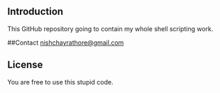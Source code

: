 ## Introduction
This GitHub repository going to contain my whole shell scripting work.

##Contact
nishchayrathore@gmail.com

## License
You are free to use this stupid code.
